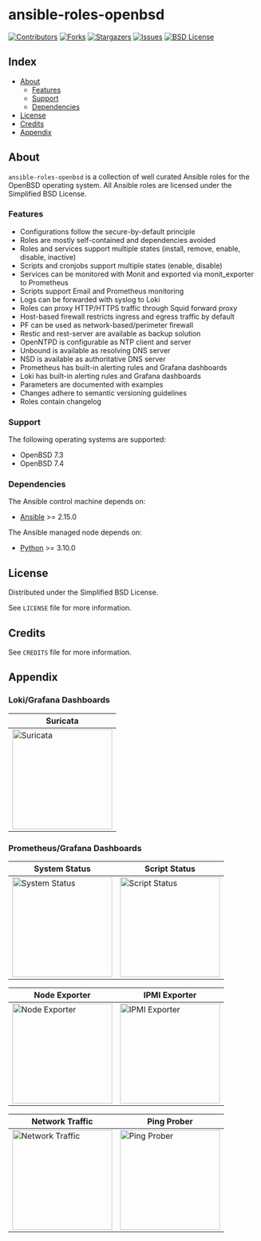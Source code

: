 # ansible-roles-openbsd

<!-- shields.io -->
[![Contributors][contributors-shield]][contributors-url]
[![Forks][forks-shield]][forks-url]
[![Stargazers][stars-shield]][stars-url]
[![Issues][issues-shield]][issues-url]
[![BSD License][license-shield]][license-url]

## Index

* [About](#about)
  * [Features](#features)
  * [Support](#support)
  * [Dependencies](#dependencies)
* [License](#license)
* [Credits](#credits)
* [Appendix](#appendix)

## About

`ansible-roles-openbsd` is a collection of well curated Ansible roles for the OpenBSD operating system. All Ansible roles are licensed under the Simplified BSD License.

### Features

* Configurations follow the secure-by-default principle
* Roles are mostly self-contained and dependencies avoided
* Roles and services support multiple states (install, remove, enable, disable, inactive)
* Scripts and cronjobs support multiple states (enable, disable)
* Services can be monitored with Monit and exported via monit_exporter to Prometheus
* Scripts support Email and Prometheus monitoring
* Logs can be forwarded with syslog to Loki
* Roles can proxy HTTP/HTTPS traffic through Squid forward proxy
* Host-based firewall restricts ingress and egress traffic by default
* PF can be used as network-based/perimeter firewall
* Restic and rest-server are available as backup solution
* OpenNTPD is configurable as NTP client and server
* Unbound is available as resolving DNS server
* NSD is available as authoritative DNS server
* Prometheus has built-in alerting rules and Grafana dashboards
* Loki has built-in alerting rules and Grafana dashboards
* Parameters are documented with examples
* Changes adhere to semantic versioning guidelines
* Roles contain changelog

### Support

The following operating systems are supported:
* OpenBSD 7.3
* OpenBSD 7.4

### Dependencies

The Ansible control machine depends on:
* [Ansible](https://github.com/ansible/ansible) >= 2.15.0

The Ansible managed node depends on:
* [Python](https://github.com/python/cpython) >= 3.10.0

## License

Distributed under the Simplified BSD License.

See `LICENSE` file for more information.

## Credits

See `CREDITS` file for more information.

## Appendix

### Loki/Grafana Dashboards

|Suricata|
|---     |
|<img src=https://user-images.githubusercontent.com/19646270/101278206-40784280-37ba-11eb-8108-54231ae62679.png height="200" title="Suricata">|

### Prometheus/Grafana Dashboards

|System Status|Script Status|
|---          |---          |
|<img src=https://github.com/liv-io/ansible-playbooks-example/assets/19646270/c95f10b9-bd4a-4b86-91b8-e8334505391c height="200" title="System Status">|<img src=https://github.com/liv-io/ansible-playbooks-example/assets/19646270/8b974d9f-3a95-4eca-95e0-60657ca54ce7 height="200" title="Script Status">|

|Node Exporter|IPMI Exporter|
|---          |---          |
|<img src=https://github.com/liv-io/ansible-playbooks-example/assets/19646270/4d61301d-696c-4de8-908d-3ffef1502652 height="200" title="Node Exporter">|<img src=https://github.com/liv-io/ansible-playbooks-example/assets/19646270/4ff7a7ea-a6b9-4e95-9da5-b8692aa16cb7 height="200" title="IPMI Exporter">|

|Network Traffic|Ping Prober|
|---            |---        |
|<img src=https://github.com/liv-io/ansible-playbooks-example/assets/19646270/d1c11581-b253-4ed1-be8a-075191125e3c height="200" title="Network Traffic">|<img src=https://github.com/liv-io/ansible-playbooks-example/assets/19646270/2abe2376-7bf0-40f7-943e-b408599c0f6a height="200" title="Ping Prober">|

<!-- shields.io -->
[contributors-shield]: https://img.shields.io/github/contributors/liv-io/ansible-roles-openbsd.svg?style=flat
[contributors-url]: https://github.com/liv-io/ansible-roles-openbsd/graphs/contributors
[forks-shield]: https://img.shields.io/github/forks/liv-io/ansible-roles-openbsd.svg?style=flat
[forks-url]: https://github.com/liv-io/ansible-roles-openbsd/network/members
[stars-shield]: https://img.shields.io/github/stars/liv-io/ansible-roles-openbsd.svg?style=flat
[stars-url]: https://github.com/liv-io/ansible-roles-openbsd/stargazers
[issues-shield]: https://img.shields.io/github/issues/liv-io/ansible-roles-openbsd.svg?style=flat
[issues-url]: https://github.com/liv-io/ansible-roles-openbsd/issues
[license-shield]: https://img.shields.io/github/license/liv-io/ansible-roles-openbsd.svg?style=flat
[license-url]: https://github.com/liv-io/ansible-roles-openbsd/blob/master/LICENSE
